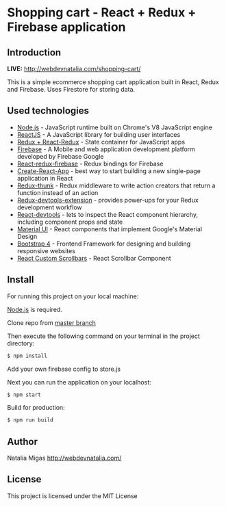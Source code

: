 <h1>Shopping cart - React + Redux + Firebase application </h1>

## Introduction

<b>LIVE:</b> http://webdevnatalia.com/shopping-cart/

This is a simple ecommerce shopping cart application built in React, Redux and Firebase. Uses Firestore for storing data.

## Used technologies

- [Node.js](https://nodejs.org/en/) - JavaScript runtime built on Chrome's V8 JavaScript engine
- [ReactJS](https://reactjs.org/) - A JavaScript library for building user interfaces
- [Redux + React-Redux](https://redux.js.org/basics/usagewithreact) - State container for JavaScript apps
- [Firebase](https://firebase.google.com/) - A Mobile and web application development platform developed by Firebase Google
- [React-redux-firebase](https://github.com/prescottprue/react-redux-firebase) - Redux bindings for Firebase
- [Create-React-App](https://reactjs.org/docs/create-a-new-react-app.html) - best way to start building a new single-page application in React
- [Redux-thunk](https://github.com/reduxjs/redux-thunk) - Redux middleware to write action creators that return a function instead of an action
- [Redux-devtools-extension](https://github.com/zalmoxisus/redux-devtools-extension) - provides power-ups for your Redux development workflow
- [React-devtools](https://github.com/facebook/react-devtools) - lets to inspect the React component hierarchy, including component props and state
- [Material UI](https://material-ui.com/) - React components that implement Google's Material Design
- [Bootstrap 4](https://getbootstrap.com/docs/4.1/getting-started/introduction/) - Frontend Framework for designing and building responsive websites
- [React Custom Scrollbars](https://github.com/malte-wessel/react-custom-scrollbars) - React Scrollbar Component

## Install

For running this project on your local machine:

[Node.js](https://nodejs.org/en/download/) is required.

Clone repo from [master branch](https://github.com/natalia-migas/shopping-cart)

Then execute the following command on your terminal in the project directory:

```bash
$ npm install
```

Add your own firebase config to store.js

Next you can run the application on your localhost:

```bash
$ npm start
```

Build for production:

```bash
$ npm run build
```

## Author

Natalia Migas http://webdevnatalia.com/

## License

This project is licensed under the MIT License
